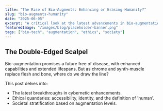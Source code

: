 ```yaml
---
title: "The Rise of Bio-Augments: Enhancing or Erasing Humanity?"
slug: "bio-augments-humanity"
date: "2025-06-05"
excerpt: "A critical look at the latest advancements in bio-augmentation and their societal impact."
featuredImage: "/images/blog/placeholder-banner.png"
tags: ["bio-tech", "augmentation", "ethics", "society"]
---
```


## The Double-Edged Scalpel

Bio-augmentation promises a future free of disease, with enhanced capabilities and extended lifespans. But as chrome and synth-muscle replace flesh and bone, where do we draw the line?

This post delves into:

- The latest breakthroughs in cybernetic enhancements.
- Ethical quandaries: accessibility, identity, and the definition of 'human'.
- Societal stratification based on augmentation levels.
